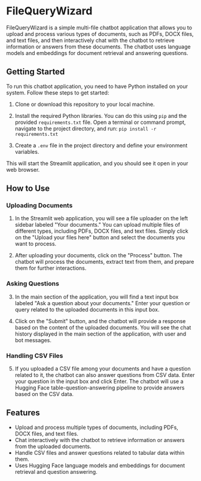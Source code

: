 # FileQueryWizard

FileQueryWizard is a simple multi-file chatbot application that allows you to upload and process various types of documents, such as PDFs, DOCX files, and text files, and then interactively chat with the chatbot to retrieve information or answers from these documents. The chatbot uses language models and embeddings for document retrieval and answering questions.

## Getting Started

To run this chatbot application, you need to have Python installed on your system. Follow these steps to get started:

1. Clone or download this repository to your local machine.

2. Install the required Python libraries. You can do this using `pip` and the provided `requirements.txt` file. Open a terminal or command prompt, navigate to the project directory, and run:
`pip install -r requirements.txt`

3. Create a `.env` file in the project directory and define your environment variables.

This will start the Streamlit application, and you should see it open in your web browser.

## How to Use

### Uploading Documents

1. In the Streamlit web application, you will see a file uploader on the left sidebar labeled "Your documents." You can upload multiple files of different types, including PDFs, DOCX files, and text files. Simply click on the "Upload your files here" button and select the documents you want to process.

2. After uploading your documents, click on the "Process" button. The chatbot will process the documents, extract text from them, and prepare them for further interactions.

### Asking Questions

3. In the main section of the application, you will find a text input box labeled "Ask a question about your documents." Enter your question or query related to the uploaded documents in this input box.

4. Click on the "Submit" button, and the chatbot will provide a response based on the content of the uploaded documents. You will see the chat history displayed in the main section of the application, with user and bot messages.

### Handling CSV Files

5. If you uploaded a CSV file among your documents and have a question related to it, the chatbot can also answer questions from CSV data. Enter your question in the input box and click Enter. The chatbot will use a Hugging Face table-question-answering pipeline to provide answers based on the CSV data.

## Features

- Upload and process multiple types of documents, including PDFs, DOCX files, and text files.
- Chat interactively with the chatbot to retrieve information or answers from the uploaded documents.
- Handle CSV files and answer questions related to tabular data within them.
- Uses Hugging Face language models and embeddings for document retrieval and question answering.


